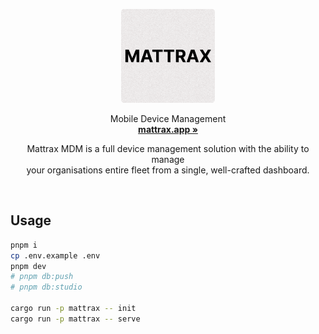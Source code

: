 <p align="center">
  <p align="center">
   <img width="150" height="150" src="apps/landing/public/logo-rounded.png" alt="Mattrax Logo">
  </p>
	<p align="center">
		Mobile Device Management
    <br />
    <a href="https://mattrax.app"><strong>mattrax.app »</strong></a>
  </p>
</p>

<p align="center">
  Mattrax MDM is a full device management solution with the ability to manage <br /> your organisations entire fleet from a single, well-crafted dashboard.
</p>

<br />

## Usage

```bash
pnpm i
cp .env.example .env
pnpm dev
# pnpm db:push
# pnpm db:studio

cargo run -p mattrax -- init
cargo run -p mattrax -- serve
```